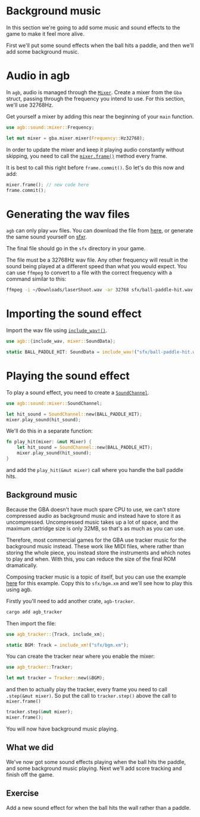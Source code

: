 # Background music

In this section we're going to add some music and sound effects to the game to make it feel more alive.

First we'll put some sound effects when the ball hits a paddle, and then we'll add some background music.

# Audio in agb

In `agb`, audio is managed through the [`Mixer`](https://docs.rs/agb/latest/agb/sound/mixer/struct.Mixer.html).
Create a mixer from the `Gba` struct, passing through the frequency you intend to use.
For this section, we'll use 32768Hz.

Get yourself a mixer by adding this near the beginning of your `main` function.

```rust
use agb::sound::mixer::Frequency;

let mut mixer = gba.mixer.mixer(Frequency::Hz32768);
```

In order to update the mixer and keep it playing audio constantly without skipping, you need to call the
[`mixer.frame()`](https://docs.rs/agb/latest/agb/sound/mixer/struct.Mixer.html#method.frame) method every frame.

It is best to call this right before `frame.commit()`.
So let's do this now and add:

```rust
mixer.frame(); // new code here
frame.commit();
```

# Generating the wav files

`agb` can only play `wav` files.
You can download the file from [here](ball-paddle-hit.wav), or generate the same sound yourself on [sfxr](https://sfxr.me/#57uBnWbcktkrVgQNCAgSRbsJfYTWqQacVxoPWQ2mduecQZiZfcMwFF6jp4vQs185AwzxKsDDp4dc4p5fLGnQfNpA7dHvnZYBDDWPuH34JrhczFyZq74yWYW3H).

The final file should go in the `sfx` directory in your game.

The file must be a 32768Hz wav file.
Any other frequency will result in the sound being played at a different speed than what you would expect.
You can use `ffmpeg` to convert to a file with the correct frequency with a command similar to this:

```sh
ffmpeg -i ~/Downloads/laserShoot.wav -ar 32768 sfx/ball-paddle-hit.wav
```

# Importing the sound effect

Import the wav file using [`include_wav!()`](https://docs.rs/agb/latest/agb/macro.include_wav.html).

```rust
use agb::{include_wav, mixer::SoundData};

static BALL_PADDLE_HIT: SoundData = include_wav!("sfx/ball-paddle-hit.wav");
```

# Playing the sound effect

To play a sound effect, you need to create a [`SoundChannel`](https://docs.rs/agb/latest/agb/sound/mixer/struct.SoundChannel.html).

```rust
use agb::sound::mixer::SoundChannel;

let hit_sound = SoundChannel::new(BALL_PADDLE_HIT);
mixer.play_sound(hit_sound);
```

We'll do this in a separate function:

```rust
fn play_hit(mixer: &mut Mixer) {
    let hit_sound = SoundChannel::new(BALL_PADDLE_HIT);
    mixer.play_sound(hit_sound);
}
```

and add the `play_hit(&mut mixer)` call where you handle the ball paddle hits.

## Background music

Because the GBA doesn't have much spare CPU to use, we can't store compressed audio as background music and instead have to store it as uncompressed.
Uncompressed music takes up a lot of space, and the maximum cartridge size is only 32MB, so that's as much as you can use.

Therefore, most commercial games for the GBA use tracker music for the background music instead.
These work like MIDI files, where rather than storing the whole piece, you instead store the instruments and which notes to play and when.
With this, you can reduce the size of the final ROM dramatically.

Composing tracker music is a topic of itself, but you can use the example [here](bgm.xm) for this example.
Copy this to `sfx/bgm.xm` and we'll see how to play this using agb.

Firstly you'll need to add another crate, `agb-tracker`.

```sh
cargo add agb_tracker
```

Then import the file:

```rust
use agb_tracker::{Track, include_xm};

static BGM: Track = include_xm!("sfx/bgm.xm");
```

You can create the tracker near where you enable the mixer:

```rust
use agb_tracker::Tracker;

let mut tracker = Tracker::new(&BGM);
```

and then to actually play the tracker, every frame you need to call `.step(&mut mixer)`.
So put the call to `tracker.step()` above the call to `mixer.frame()`

```rust
tracker.step(&mut mixer);
mixer.frame();
```

You will now have background music playing.

## What we did

We've now got some sound effects playing when the ball hits the paddle, and some background music playing.
Next we'll add score tracking and finish off the game.

## Exercise

Add a new sound effect for when the ball hits the wall rather than a paddle.
